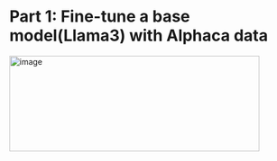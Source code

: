 # Part 1: Fine-tune a base model(Llama3) with Alphaca data 
<img width="443" height="170" alt="image" src="https://github.com/user-attachments/assets/6a100416-a862-4442-8947-65edb3dbb373" />



